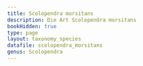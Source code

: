 ```yaml
---
title: Scolopendra morsitans
description: Die Art Scolopendra morsitans
bookHidden: true
type: page
layout: taxonomy_species
datafile: scolopendra_morsitans
genus: Scolopendra
---
```


